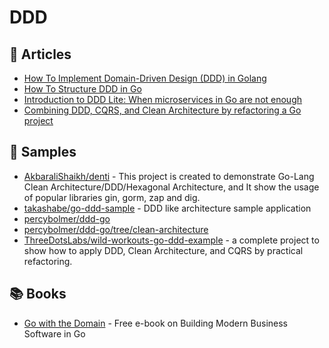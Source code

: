 # DDD

## 📕 Articles
- [How To Implement Domain-Driven Design (DDD) in Golang](https://programmingpercy.tech/blog/how-to-domain-driven-design-ddd-golang/)
- [How To Structure DDD in Go](https://programmingpercy.tech/blog/how-to-structure-ddd-in-go/)
- [Introduction to DDD Lite: When microservices in Go are not enough](https://threedots.tech/post/ddd-lite-in-go-introduction/)
- [Combining DDD, CQRS, and Clean Architecture by refactoring a Go project](https://threedots.tech/post/ddd-cqrs-clean-architecture-combined/)

## 🚀 Samples
- [AkbaraliShaikh/denti](https://github.com/AkbaraliShaikh/denti) - This project is created to demonstrate Go-Lang Clean Architecture/DDD/Hexagonal Architecture, and It show the usage of popular libraries gin, gorm, zap and dig.
- [takashabe/go-ddd-sample](https://github.com/takashabe/go-ddd-sample) - DDD like architecture sample application
- [percybolmer/ddd-go](https://github.com/percybolmer/ddd-go)
- [percybolmer/ddd-go/tree/clean-architecture](https://github.com/percybolmer/ddd-go/tree/clean-architecture)
- [ThreeDotsLabs/wild-workouts-go-ddd-example](https://github.com/ThreeDotsLabs/wild-workouts-go-ddd-example) - a complete project to show how to apply DDD, Clean Architecture, and CQRS by practical refactoring.

## 📚 Books
- [Go with the Domain](https://threedots.tech/go-with-the-domain/) - Free e-book on Building Modern Business Software in Go
